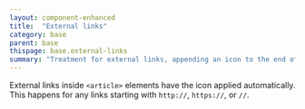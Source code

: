 ```yaml
---
layout: component-enhanced
title:  "External links"
category: base
parent: base
thispage: base.external-links
summary: "Treatment for external links, appending an icon to the end of the link."
---
```


External links inside `<article>` elements have the icon applied automatically. This happens for any links starting with `http://`, `https://`, or `//`. 
